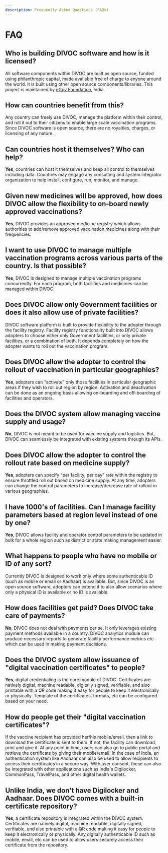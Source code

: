```yaml
---
description: Frequently Asked Questions (FAQs)
---
```


# FAQ

## **Who is building DIVOC software and how is it licensed?**

All software components within DIVOC are built as open source, funded using philanthropic capital, made available free of charge to anyone around the world. It is built using other open source components/libraries. This project is maintained by [eGov Foundation](https://egov.org.in/), India.

## **How can countries benefit from this?**

Any country can freely use DIVOC, manage the platform within their control, and roll it out to their citizens to enable large scale vaccination programs. Since DIVOC software is open source, there are no royalties, charges, or licensing of any nature.

## **Can countries host it themselves? Who can help?**

**Yes**, countries can host it themselves and keep all control to themselves including data. Countries may engage any consulting and system integrator organization to help install, configure, run, monitor, and manage.

## **Given new medicines will be approved, how does DIVOC allow the flexibility to on-board newly approved vaccinations?**

**Yes**, DIVOC provides an approved medicine registry which allows authorities to add/remove approved vaccination medicines along with their frequencies.

## **I want to use DIVOC to manage multiple vaccination programs across various parts of the country. Is that possible?**

**Yes**, DIVOC is designed to manage multiple vaccination programs concurrently. For each program, both facilities and medicines can be managed within DIVOC.

## **Does DIVOC allow only Government facilities or does it also allow use of private facilities?**

DIVOC software platform is built to provide flexibility to the adopter through the facility registry. Facility registry functionality built into DIVOC allows adopters to choose either only Government facilities, or only private facilities, or a combination of both. It depends completely on how the adopter wants to roll out the vaccination program.

## **Does DIVOC allow the adopter to control the rollout of vaccination in particular geographies?**

**Yes**, adopters can "activate" only those facilities in particular geographic areas if they wish to roll out region by region. Activation and deactivation can be done as an ongoing basis allowing on-boarding and off-boarding of facilities and operators.

## **Does the DIVOC system allow managing vaccine supply and usage?**

**No**, DIVOC is not meant to be used for vaccine supply and logistics. But, DIVOC can seamlessly be integrated with existing systems through its APIs.

## **Does DIVOC allow the adopter to control the rollout rate based on medicine supply?**

**Yes**, adopters can specify "per facility, per day" rate within the registry to ensure throttled roll out based on medicine supply. At any time, adopters can change the control parameters to increase/decrease rate of rollout in various geographies.

## **I have 1000's of facilities. Can I manage facility parameters based at region level instead of one by one?**

**Yes**, DIVOC allows facility and operator control parameters to be updated in bulk for a whole region such as district or state making management easier.

## **What happens to people who have no mobile or ID of any sort?**

Currently DIVOC is designed to work only where some authenticable ID \(such as mobile or email or Aadhaar\) is available. But, since DIVOC is an open source software, adopters can extend it to also allow scenarios where only a physical ID is available or no ID is available.

## **How does facilities get paid? Does DIVOC take care of payments?**

**No**, DIVOC does not deal with payments per se. It only leverages existing payment methods available in a country. DIVOC analytics module can produce necessary reports to generate facility performance metrics etc which can be used in making payment decisions.

## **Does the DIVOC system allow issuance of "digital vaccination certificates" to people?**

**Yes**, digital credentialing is the core module of DIVOC. Certificates are natively digital, machine readable, digitally signed, verifiable, and also printable with a QR code making it easy for people to keep it electronically or physically. Template of the certificates, formats, etc can be configured based on your need.

## **How do people get their "digital vaccination certificates"?**

If the vaccine recipient has provided her/his mobile/email, then a link to download the certificate is sent to them. If not, the facility can download, print and give it. At any point in time, users can also go to public portal and retrieve the certificate by giving their mobile/email. In the case of India, an authentication system like Aadhaar can also be used to allow recipients to access their certificates in a secure way. With user consent, these can also be integrated with other applications such as India's Digilocker, CommonPass, TravelPass, and other digital health wallets.

## **Unlike India, we don't have Digilocker and Aadhaar. Does DIVOC comes with a built-in certificate repository?**

**Yes**, a certificate repository is integrated within the DIVOC system. Certificates are natively digital, machine readable, digitally signed, verifiable, and also printable with a QR code making it easy for people to keep it electronically or physically. Any digitally authenticable ID such as mobile, email, etc can be used to allow users securely access their certificate from the repository. 

